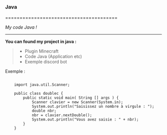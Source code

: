 ### Java

=======================================

_My code Java !_

---------------------------------------

__You can found my project in java :__
>- Plugin Minecraft
>- Code Java (Application etc)
>- Exemple discord bot


Exemple : 

<pre><code>
	import java.util.Scanner;

	public class doublec {
	    public static void main( String [] args ) {
	        Scanner clavier = new Scanner(System.in);
	        System.out.println("Saisissez un nombre à virgule : ");
	        double nbr;
	        nbr = clavier.nextDouble();
	        System.out.println("Vous avez saisie : " + nbr);
	    }
	}
</code></pre>